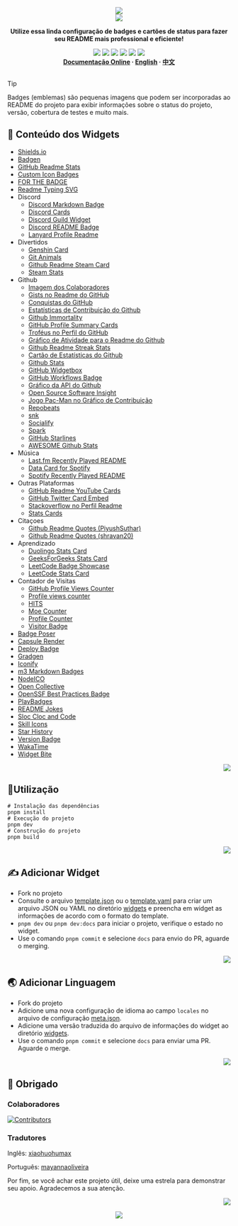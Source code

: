 <a name="readme-top"></a>

<div align="center">
  <div>
    <img src="https://capsule-render.vercel.app/api?type=waving&color=4D908E&height=160&section=header">
  </div>
  <a href="https://github.com/xiaohuohumax/readme-widget-hub">
    <img src="https://readme-typing-svg.demolab.com?font=Fira+Code&size=32&pause=1000&width=416&height=68&lines=%F0%9F%8E%96%EF%B8%8FReadme+Widget+Hub%F0%9F%8E%96%EF%B8%8F"/>
  </a>
  <p><b>Utilize essa linda configuração de badges e cartões de status para fazer seu README mais professional e eficiente!</b></p>
  <div>
    <a href="https://github.com/xiaohuohumax/readme-widget-hub?tab=MIT-1-ov-file#readme"><img src="https://img.shields.io/github/license/xiaohuohumax/readme-widget-hub" /></a>
    <a href="https://github.com/xiaohuohumax/readme-widget-hub/pulls"><img src="https://img.shields.io/github/issues-pr/xiaohuohumax/readme-widget-hub" /></a>
    <a href="https://github.com/xiaohuohumax/readme-widget-hub/issues"><img src="https://img.shields.io/github/issues/xiaohuohumax/readme-widget-hub" /></a>
    <a href="https://github.com/xiaohuohumax/readme-widget-hub"><img src="https://api.visitorbadge.io/api/combined?path=https%3A%2F%2Fgithub.com%2Fxiaohuohumax%2Freadme-widget-hub&countColor=%2337D67A&style=flat&labelStyle=lower" /></a>
    <a href="https://github.com/xiaohuohumax/readme-widget-hub"><img src="https://img.shields.io/badge/badges-73-37D67A?labelColor=555555" /></a>
    <a href="https://github.com/xiaohuohumax/readme-widget-hub"><img src="https://img.shields.io/github/stars/xiaohuohumax/readme-widget-hub" /></a>
  </div>
  <div>
    <b>
       <a href="https://xiaohuohumax.github.io/readme-widget-hub/pt-BR/">Documentação Online</a>
      · <a href="README_en-US.md">English</a>
      · <a href="README.md">中文</a>
    </b>
  </div>
  <br/>
</div>

> [!Tip]
> Badges (emblemas) são pequenas imagens que podem ser incorporadas ao README do projeto para exibir informações sobre o status do projeto, versão, cobertura de testes e muito mais.

## 📑 Conteúdo dos Widgets

* [Shields.io](dist/widgets/shields-io/README_pt-BR.md)
* [Badgen](dist/widgets/badgen/README_pt-BR.md)
* [GitHub Readme Stats](dist/widgets/github-readme-stats/README_pt-BR.md)
* [Custom Icon Badges](dist/widgets/custom-icon-badges/README_pt-BR.md)
* [FOR THE BADGE](dist/widgets/for-the-badge/README_pt-BR.md)
* [Readme Typing SVG](dist/widgets/readme-typing-svg/README_pt-BR.md)
* Discord
  * [Discord Markdown Badge](dist/widgets/discord/dcbadge/README_pt-BR.md)
  * [Discord Cards](dist/widgets/discord/discord-cards/README_pt-BR.md)
  * [Discord Guild Widget](dist/widgets/discord/discord-guild-widget/README_pt-BR.md)
  * [Discord README Badge](dist/widgets/discord/discord-readme-badge/README_pt-BR.md)
  * [Lanyard Profile Readme](dist/widgets/discord/lanyard-profile-readme/README_pt-BR.md)
* Divertidos
  * [Genshin Card](dist/widgets/fun/genshin-card/README_pt-BR.md)
  * [Git Animals](dist/widgets/fun/gitanimals/README_pt-BR.md)
  * [Github Readme Steam Card](dist/widgets/fun/github-readme-steam-card/README_pt-BR.md)
  * [Steam Stats](dist/widgets/fun/steam-stat/README_pt-BR.md)
* Github
  * [Imagem dos Colaboradores](dist/widgets/github/contributors-img/README_pt-BR.md)
  * [Gists no Readme do GitHub](dist/widgets/github/gists-readme/README_pt-BR.md)
  * [Conquistas do GitHub](dist/widgets/github/gitHub-achievements/README_pt-BR.md)
  * [Estatísticas de Contribuição do Github](dist/widgets/github/github-contribution-stats/README_pt-BR.md)
  * [Github Immortality](dist/widgets/github/github-immortality/README_pt-BR.md)
  * [GitHub Profile Summary Cards](dist/widgets/github/github-profile-summary-cards/README_pt-BR.md)
  * [Troféus no Perfil do GitHub](dist/widgets/github/github-profile-trophy/README_pt-BR.md)
  * [Gráfico de Atividade para o Readme do Github](dist/widgets/github/github-readme-activity-graph/README_pt-BR.md)
  * [Github Readme Streak Stats](dist/widgets/github/github-readme-streak-stats/README_pt-BR.md)
  * [Cartão de Estatísticas do Github](dist/widgets/github/github-stats-card/README_pt-BR.md)
  * [Github Stats](dist/widgets/github/github-stats/README_pt-BR.md)
  * [GitHub Widgetbox](dist/widgets/github/github-widgetbox/README_pt-BR.md)
  * [GitHub Workflows Badge](dist/widgets/github/github-workflows/README_pt-BR.md)
  * [Gráfico da API do Github](dist/widgets/github/githubchart-api/README_pt-BR.md)
  * [Open Source Software Insight](dist/widgets/github/ossinsight/README_pt-BR.md)
  * [Jogo Pac-Man no Gráfico de Contribuição](dist/widgets/github/pacman-contribution-graph/README_pt-BR.md)
  * [Repobeats](dist/widgets/github/repobeats/README_pt-BR.md)
  * [snk](dist/widgets/github/snk/README_pt-BR.md)
  * [Socialify](dist/widgets/github/socialify/README_pt-BR.md)
  * [Spark](dist/widgets/github/spark/README_pt-BR.md)
  * [GitHub Starlines](dist/widgets/github/starlines/README_pt-BR.md)
  * [AWESOME Github Stats](dist/widgets/github/template/README_pt-BR.md)
* Música
  * [Last.fm Recently Played README](dist/widgets/music/lastfm-recently-played-readme/README_pt-BR.md)
  * [Data Card for Spotify](dist/widgets/music/spotify-data-card/README_pt-BR.md)
  * [Spotify Recently Played README](dist/widgets/music/spotify-recently-played-readme/README_pt-BR.md)
* Outras Plataformas
  * [GitHub Readme YouTube Cards](dist/widgets/other-platform/github-readme-youtube-cards/README_pt-BR.md)
  * [GitHub Twitter Card Embed](dist/widgets/other-platform/github-twitter-card-embed/README_pt-BR.md)
  * [Stackoverflow no Perfil Readme](dist/widgets/other-platform/stackoverflow-readme-profile/README_pt-BR.md)
  * [Stats Cards](dist/widgets/other-platform/stats-cards/README_pt-BR.md)
* Citaçoes
  * [Github Readme Quotes (PiyushSuthar)](dist/widgets/quotes/github-readme-quotes_1/README_pt-BR.md)
  * [Github Readme Quotes (shravan20)](dist/widgets/quotes/github-readme-quotes_2/README_pt-BR.md)
* Aprendizado
  * [Duolingo Stats Card](dist/widgets/study/duolingo-stats-card/README_pt-BR.md)
  * [GeeksForGeeks Stats Card](dist/widgets/study/geeksforgeeks-stats-card/README_pt-BR.md)
  * [LeetCode Badge Showcase](dist/widgets/study/leetcode-badge-showcase/README_pt-BR.md)
  * [LeetCode Stats Card](dist/widgets/study/leetcode-stats-card/README_pt-BR.md)
* Contador de Visitas
  * [GitHub Profile Views Counter](dist/widgets/visit-counter/github-profile-views-counter/README_pt-BR.md)
  * [Profile views counter](dist/widgets/visit-counter/go-u8views/README_pt-BR.md)
  * [HITS](dist/widgets/visit-counter/hit-counter/README_pt-BR.md)
  * [Moe Counter](dist/widgets/visit-counter/moe-counter/README_pt-BR.md)
  * [Profile Counter](dist/widgets/visit-counter/profile-counter/README_pt-BR.md)
  * [Visitor Badge](dist/widgets/visit-counter/web-visitorbadge-nextjs/README_pt-BR.md)
* [Badge Poser](dist/widgets/badge-poser/README_pt-BR.md)
* [Capsule Render](dist/widgets/capsule-render/README_pt-BR.md)
* [Deploy Badge](dist/widgets/deploy-badge/README_pt-BR.md)
* [Gradgen](dist/widgets/gradgen/README_pt-BR.md)
* [Iconify](dist/widgets/iconify/README_pt-BR.md)
* [m3 Markdown Badges](dist/widgets/m3-Markdown-Badges/README_pt-BR.md)
* [NodeICO](dist/widgets/nodei-co/README_pt-BR.md)
* [Open Collective](dist/widgets/open-collective/README_pt-BR.md)
* [OpenSSF Best Practices Badge](dist/widgets/openssf-best-practices/README_pt-BR.md)
* [PlayBadges](dist/widgets/play-badges/README_pt-BR.md)
* [README Jokes](dist/widgets/readme-jokes/README_pt-BR.md)
* [Sloc Cloc and Code](dist/widgets/scc/README_pt-BR.md)
* [Skill Icons](dist/widgets/skill-icons/README_pt-BR.md)
* [Star History](dist/widgets/star-history/README_pt-BR.md)
* [Version Badge](dist/widgets/version-badge/README_pt-BR.md)
* [WakaTime](dist/widgets/wakatime/README_pt-BR.md)
* [Widget Bite](dist/widgets/widget-bite/README_pt-BR.md)

<p align="right"><a href="#readme-top"><img src="https://img.shields.io/badge/Voltar%20para%20topo-555555?style=for-the-badge"></a></p>

## 🏃Utilização

```shell
# Instalação das dependências
pnpm install
# Execução do projeto
pnpm dev
# Construção do projeto
pnpm build
```

<p align="right"><a href="#readme-top"><img src="https://img.shields.io/badge/Voltar%20para%20topo-555555?style=for-the-badge"></a></p>

## ✍ Adicionar Widget

* Fork no projeto
* Consulte o arquivo [template.json](/widgets/template.json) ou o [template.yaml](/widgets/template.yaml) para criar um arquivo JSON ou YAML no diretório [widgets](/widgets) e preencha em widget as informações de acordo com o formato do template.
* `pnpm dev` ou `pnpm dev:docs` para iniciar o projeto, verifique o estado no widget.
* Use o comando `pnpm commit` e selecione `docs` para envio do PR, aguarde o merging.

<p align="right"><a href="#readme-top"><img src="https://img.shields.io/badge/Voltar%20para%20topo-555555?style=for-the-badge"></a></p>

## 🌏 Adicionar Linguagem

* Fork do projeto
* Adicione uma nova configuração de idioma ao campo `locales` no arquivo de configuração [meta.json](/meta.json).
* Adicione uma versão traduzida do arquivo de informações do widget ao diretório [widgets](/widgets).
* Use o comando `pnpm commit` e selecione `docs` para enviar uma PR. Aguarde o merge.

<p align="right"><a href="#readme-top"><img src="https://img.shields.io/badge/Voltar%20para%20topo-555555?style=for-the-badge"></a></p>

## 💖 Obrigado

### Colaboradores

[![Contributors](https://contrib.rocks/image?repo=xiaohuohumax/readme-widget-hub)](https://github.com/xiaohuohumax/readme-widget-hub/contributors)

### Tradutores

Inglês: [xiaohuohumax](https://github.com/xiaohuohumax)

Português: [mayannaoliveira](https://github.com/mayannaoliveira)

Por fim, se você achar este projeto útil, deixe uma estrela para demonstrar seu apoio. Agradecemos a sua atenção.

<p align="right"><a href="#readme-top"><img src="https://img.shields.io/badge/Voltar%20para%20topo-555555?style=for-the-badge"></a></p>

<div align="center">
  <img src="https://capsule-render.vercel.app/api?type=waving&color=4D908E&height=100&section=footer">
</div>
